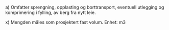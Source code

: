 a) Omfatter sprengning, opplasting og borttransport, eventuell utlegging og komprimering i fylling, av berg fra nytt leie.

x) Mengden måles som prosjektert fast volum. Enhet: m3

